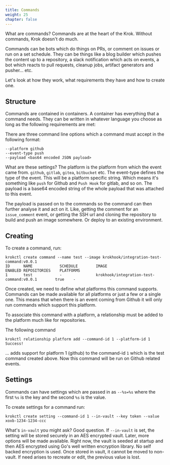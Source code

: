 ```yaml
---
title: Commands
weight: 25
chapter: false
---
```


What are commands? Commands are at the heart of the Krok. Without commands, Krok doesn't do much.

Commands can be bots which do things on PRs, or comment on issues or run on a set schedule. They can be things like
a blog builder which pushes the content up to a repository, a slack notification which acts on events,
a bot which reacts to pull requests, cleanup jobs, artifact generators and pusher... etc.

Let's look at how they work, what requirements they have and how to create one.

## Structure

Commands are contained in containers. A container has everything that a command needs. They can be written in whatever
language you choose as long as the following requirements are met:

There are three command line options which a command must accept in the following format:

```
--platform github
--event-type push
--payload <bas64 encoded JSON payload>
```

What are these settings? The platform is the platform from which the event came from. `github`, `gitlab`, `gitea`, `bitbucket` etc.
The event-type defines the type of the event. This will be a platform specific string. Which means it's something like `push` for Github
and `Push Hook` for gitlab, and so on. The payload is a base64 encoded string of the whole payload that was attached to this event.

The payload is passed on to the commands so the command can then further analyse it and act on it. Like, getting the comment for an `issue_comment`
event, or getting the SSH url and cloning the repository to build and push an image somewhere. Or deploy to an existing environment.

## Creating

To create a command, run:

```
krokctl create command --name test --image krokhook/integration-test-command:v0.0.1
ID      NAME            SCHEDULE        IMAGE                                           ENABLED REPOSITORIES    PLATFORMS
1       test            -               krokhook/integration-test-command:v0.0.1        true    -               -

```

Once created, we need to define what platforms this command supports. Commands can be made available for all platforms or just a few or
a single one. This means that when there is an event coming from Github it will only run commands which support this platform.

To associate this command with a platform, a relationship must be added to the platform much like for repositories.

The following command

```
krokctl relationship platform add --command-id 1 --platform-id 1
Success!
```

... adds support for platform 1 (github) to the command-id `1` which is the test command created above. Now this command will be run
on Github related events.

## Settings

Commands can have settings which are passed in as `--%s=%s` where the first `%s` is the key and the second `%s` is the value.

To create settings for a command run:

```
krokctl create setting --command-id 1 --in-vault --key token --value xoxb-1234-1234-ccc
```

What's `in-vault` you might ask? Good question. If `--in-vault` is set, the setting will be stored securely in an AES encrypted
vault. Later, more options will be made available. Right now, the vault is seeded at startup and then AES encrypted using Go's
well written encryption library. No self backed encryption is used. Once stored in vault, it cannot be moved to non-vault. If need
arises to recreate or edit, the previous value is lost.